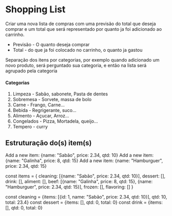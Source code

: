 # Shopping List

Criar uma nova lista de compras com uma previsão do total que deseja comprar e um total que será representado por quanto ja foi adicionado ao carrinho. 

* Previsão - O quanto deseja comprar
* Total - do que ja foi colocado no carrinho, o quanto ja gastou

Separação dos itens por categorias, por exemplo quando adicionado um novo produto, será perguntado sua categoria, e então na lista será agrupado pela categoria

#### Categorias

1. Limpeza - Sabão, sabonete, Pasta de dentes
2. Sobremesa - Sorvete, massa de bolo
3. Carne - Frango, Carne... 
4. Bebida - Regrigerante, suco...
5. Alimento - Açucar, Arroz...
6. Congelados - Pizza, Mortadela, queijo...
7. Tempero - curry

## Estruturação do(s) item(s)

Add a new item: {name: "Sabão", price: 2.34, qtd: 10}
Add a new item: {name: "Galinha", price: 8, qtd: 15}
Add a new item: {name: "Hamburguer", price: 2.34, qtd: 15}

const items = {
  cleaning: [{name: "Sabão", price: 2.34, qtd: 10}],
  dessert: [],
  drink: [],
  aliment: [],
  beef: [{name: "Galinha", price: 8, qtd: 15}, {name: "Hamburguer", price: 2.34, qtd: 15}],
  frozen: [],
  flavoring: []
}

const cleaning = {items: [{id: 1, name: "Sabão", price: 2.34, qtd: 10}], qtd: 10, total: 23.4}
const dessert = {items: [], qtd: 0, total: 0}
const drink = {items: [], qtd: 0, total: 0}

